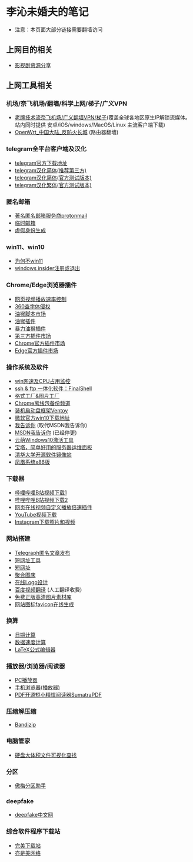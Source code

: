 # 李沁未婚夫的笔记     

* 注意：本页面大部分链接需要翻墙访问                      

## 上网目的相关           
* [影视剧资源分享](https://t.me/joinchat/AAAAAEhkwtQjONQXe--Z8g)        

## 上网工具相关

### 机场/奈飞机场/翻墙/科学上网/梯子/广义VPN           
* [老牌技术流奈飞机场/广义翻墙VPN/梯子](./tool/Airport.md)(覆盖全球各地区原生IP解锁流媒体。站内同时提供 安卓/iOS/windows/MacOS/Linux 主流客户端下载)             
* [OpenWrt_中国大陆_反防火长城](https://bingmeme.github.io/OpenWrt_CN/) (路由器翻墙)            

### telegram全平台客户端及汉化
* [telegram官方下载地址](https://telegram.org/apps)               
* [telegram汉化简体(推荐第三方)](https://t.me/setlanguage/classic-zh)     
* [telegram汉化简体(官方测试版本)](https://t.me/setlanguage/zh-hans-raw)      
* [telegram汉化繁体(官方测试版本)](https://t.me/setlanguage/zh-hant-raw)    
       
### 匿名邮箱   
* [著名匿名邮箱服务商protonmail](https://protonmail.com/)     
* [临时邮箱](https://linshiyouxiang.net/)     
* [虚假身份生成](https://www.fakenamegenerator.com/index.php)    

### win11、win10        
* [为何不win11](https://github.com/rcmaehl/WhyNotWin11)     
* [windows insider注册或退出](https://insider.windows.com/zh-cn/)         

### Chrome/Edge浏览器插件    
* [网页视频播放速率控制](https://chrome.google.com/webstore/detail/video-speed-manager/fkopaaikpmfhpmoobnmklgmcgmhgfkcd?hl=zh-CN)
* [360查字体侵权](https://fonts.safe.360.cn/)     
* [油猴脚本市场](https://greasyfork.org/zh-CN/scripts)   
* [油猴插件](https://chrome.google.com/webstore/detail/tampermonkey/dhdgffkkebhmkfjojejmpbldmpobfkfo)      
* [暴力油猴插件](https://chrome.google.com/webstore/detail/violentmonkey/jinjaccalgkegednnccohejagnlnfdag)
* [第三方插件市场](https://www.extfans.com/tampermonkey)           
* [Chrome官方插件市场](https://chrome.google.com/webstore/category/extensions?hl=zh-CN)          
* [Edge官方插件市场](https://microsoftedge.microsoft.com/addons/category/Edge-Extensions)

### 操作系统及软件   
* [win网速及CPU占用监控](https://github.com/zhongyang219/TrafficMonitor/releases)
* [ssh & ftp 一体化软件：FinalShell](http://www.hostbuf.com/c/131.html)         
* [格式工厂&图片工厂](http://pcfreetime.com/index.php?language=zh)                        
* [Chrome离线包备份频道](https://t.me/joinchat/VFvmXBJDwNlXH567)   
* [装机启动盘框架Ventoy](https://github.com/ventoy/Ventoy/releases)            
* [微软官方win10下载地址](https://www.microsoft.com/zh-cn/software-download/windows10)       
* [我告诉你](https://next.itellyou.cn) (取代MSDN我告诉你)        
* [MSDN我告诉你](https://msdn.itellyou.cn/) (已经停更)                                                     
* [云萌Windows10激活工具](https://cmwtat.cloudmoe.com/cn.html)        
* [宝塔，简单好用的服务器运维面板](https://www.bt.cn/)                    
* [清华大学开源软件镜像站](https://mirrors.tuna.tsinghua.edu.cn/)       
* [凤凰系统x86版](http://www.phoenixos.com/download_x86)  

### 下载器
* [哔哩哔哩B站视频下载1](https://github.com/vooidzero/B23Downloader)      
* [哔哩哔哩B站视频下载2](https://github.com/leiurayer/downkyi/releases)     
* [网页在线视频自定义播放倍速插件](https://chrome.google.com/webstore/detail/video-speed-manager/fkopaaikpmfhpmoobnmklgmcgmhgfkcd)       
* [YouTube视频下载](https://github.com/jely2002/youtube-dl-gui/releases) 
* [Instagram下载照片和视频](https://instagram.iiilab.com/)          

### 网站搭建     
* [Telegraph匿名文章发布](https://telegra.ph/)     
* [短网址工具](https://www.mynb8.com/)                  
* [短网址](https://www.ft12.com/)        
* [聚合图床](https://www.superbed.cn/)               
* [在线Logo设计](https://www.designevo.com/cn/logo-maker/)           
* [百度视频翻译](http://fanyi-video.baidu.com/) (人工翻译收费)        
* [免费正版高清图片素材库](https://pixabay.com/zh/)                                 
* [网站图标favicon在线生成](https://tool.lu/favicon)      

### 换算           
* [日期计算](http://bjtime.cn/riqi/)      
* [数据速度计算](http://www.zhongguosou.com/computer_question_tools/data_rate_caculator.html)      
* [LaTeX公式编辑器](https://www.latexlive.com/)           
          
### 播放器/浏览器/阅读器     
* [PC播放器](./tool/PCBoFangQi.md)            
* [手机浏览器(播放器)](./tool/ShouJiLiuLanQi.md)       
* [PDF开源短小精悍阅读器SumatraPDF](https://www.sumatrapdfreader.org/free-pdf-reader)        

### 压缩解压缩        
* [Bandizip](https://www.bandisoft.com/bandizip/)

### 电脑管家
* [硬盘大体积文件可视化查找](https://www.diskanalyzer.com/)      

### 分区
* [傲梅分区助手](https://www.disktool.cn/)             

### deepfake
* [deepfake中文网](https://www.deepfaker.xyz/)       

### 综合软件程序下载站
* [完美下载站](https://www.wmzhe.com/)        
* [亦是美网络](http://www.yishimei.cn/)   
 


